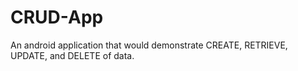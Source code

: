 # CRUD-App
An android application that would demonstrate CREATE, RETRIEVE, UPDATE, and DELETE of data.
